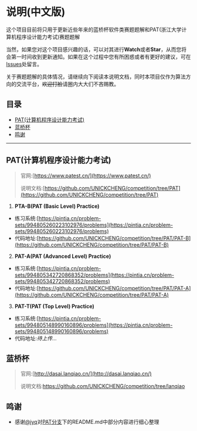 # 说明(中文版)

这个项目目前将只用于更新近些年来的蓝桥杯软件类赛题题解和PAT(浙江大学计算机程序设计能力考试)赛题题解

当然，如果您对这个项目感兴趣的话，可以对其进行**Watch**或者**Star**，从而您将会第一时间收到更新通知。如果在这个过程中您有所困惑或者有更好的建议，可在[Issues](https://github.com/UNICKCHENG/competition/issues)处留言。

关于赛题题解的具体情况，请继续向下阅读本说明文档，同时本项目仅作为算法方向的交流平台，~~欢迎打脸~~请圈内大大们不吝赐教。

## 目录
- [PAT(计算机程序设计能力考试)](#PAT)
- [蓝桥杯](#蓝桥杯)
- [鸣谢](#鸣谢)

---

## PAT(计算机程序设计能力考试)

> 官网:[https://www.patest.cn/](https://www.patest.cn/)       
>
> 说明文档:[https://github.com/UNICKCHENG/competition/tree/PAT](https://github.com/UNICKCHENG/competition/tree/PAT)

1. **PTA-B(PAT (Basic Level) Practice)**

- 练习系统:[https://pintia.cn/problem-sets/994805260223102976/problems](https://pintia.cn/problem-sets/994805260223102976/problems)
- 代码地址:[https://github.com/UNICKCHENG/competition/tree/PAT/PAT-B](https://github.com/UNICKCHENG/competition/tree/PAT/PAT-B)

2. **PAT-A(PAT (Advanced Level) Practice)**

- 练习系统:[https://pintia.cn/problem-sets/994805342720868352/problems](https://pintia.cn/problem-sets/994805342720868352/problems)
- 代码地址:[https://github.com/UNICKCHENG/competition/tree/PAT/PAT-A](https://github.com/UNICKCHENG/competition/tree/PAT/PAT-A)

3. **PAT-T(PAT (Top Level) Practice)**

- 练习系统:[https://pintia.cn/problem-sets/994805148990160896/problems](https://pintia.cn/problem-sets/994805148990160896/problems)
- 代码地址:*待上传...*



## 蓝桥杯

> 官网:[http://dasai.lanqiao.cn/](http://dasai.lanqiao.cn/)    
>
> 说明文档:<https://github.com/UNICKCHENG/competition/tree/lanqiao>

## 鸣谢
- 感谢[@jyq](https://github.com/Jyeeee)对[PAT分支](https://github.com/UNICKCHENG/competition/tree/PAT)下的README.md中部分内容进行细心整理
